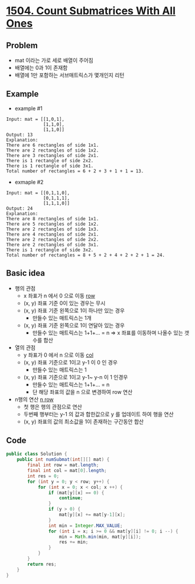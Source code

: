 # [1504. Count Submatrices With All Ones](https://leetcode.com/problems/count-submatrices-with-all-ones/)

## Problem
- mat 이라는 가로 세로 배열이 주어짐
- 배열에는 0과 1이 존재함
- 배열에 1만 포함하는 서브매트릭스가 몇개인지 리턴

## Example
- example #1
```
Input: mat = [[1,0,1],
              [1,1,0],
              [1,1,0]]
Output: 13
Explanation:
There are 6 rectangles of side 1x1.
There are 2 rectangles of side 1x2.
There are 3 rectangles of side 2x1.
There is 1 rectangle of side 2x2. 
There is 1 rectangle of side 3x1.
Total number of rectangles = 6 + 2 + 3 + 1 + 1 = 13.
```

- exmaple #2
```
Input: mat = [[0,1,1,0],
              [0,1,1,1],
              [1,1,1,0]]
Output: 24
Explanation:
There are 8 rectangles of side 1x1.
There are 5 rectangles of side 1x2.
There are 2 rectangles of side 1x3. 
There are 4 rectangles of side 2x1.
There are 2 rectangles of side 2x2. 
There are 2 rectangles of side 3x1. 
There is 1 rectangle of side 3x2. 
Total number of rectangles = 8 + 5 + 2 + 4 + 2 + 2 + 1 = 24.
```

## Basic idea
- 행의 관점
  - x 좌표가 n 에서 0 으로 이동
  [row](./1.png)
  - (x, y) 좌표 기준 0이 있는 경우는 무시
  - (x, y) 좌표 기준 왼쪽으로 1이 하나만 있는 경우
    - 만들수 있는 매트릭스는 1개
  - (x, y) 좌표 기준 왼쪽으로 1이 연달아 있는 경우 
    - 만들수 있는 매트릭스는 1+1+... = n
  => x 좌표를 이동하며 나올수 있는 갯수를 합산
- 열의 관점
  - y 좌표가 0 에서 n 으로 이동
  [col](./2.png)
  - (x, y) 좌표 기준으로 1이고 y-1 이 0 인 경우
    - 만들수 있는 매트릭스는 1
  - (x, y) 좌표 기준으로 1이고 y-1~ y-n 이 1 인경우
    - 만들수 있는 매트릭스는 1+1+... = n
    - 단 해당 좌표의 값을 n 으로 변경하여 row 연산
- n행의 연산
  [n row](./3.png)
  - 첫 행은 행의 관점으로 연산
  - 두번째 행부터는 y-1 의 값과 합한값으로 y 를 업데이트 하여 행을 연산
  - (x, y) 좌표의 값의 최소값을 1이 존재하는 구간동안 합산

## Code
```java
public class Solution {
    public int numSubmat(int[][] mat) {
        final int row = mat.length;
        final int col = mat[0].length;
        int res = 0;
        for (int y = 0; y < row; y++) {
            for (int x = 0; x < col; x ++) {
                if (mat[y][x] == 0) {
                    continue;
                }
                if (y > 0) {
                    mat[y][x] += mat[y-1][x];
                }
                int min = Integer.MAX_VALUE;
                for (int i = x; i >= 0 && mat[y][i] != 0; i --) {
                    min = Math.min(min, mat[y][i]);
                    res += min;
                }
            }
        }
        return res;
    }
}
```
